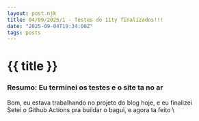 ```yaml
---
layout: post.njk
title: 04/09/2025/1 - Testes do 11ty finalizados!!!
date: "2025-09-04T19:34:00Z"
tags: posts
---
```

# {{ title }}

### Resumo: Eu terminei os testes e o site ta no ar

Bom, eu estava trabalhando no projeto do blog hoje, e eu finalizei \
Setei o Github Actions pra buildar o bagui, e agora ta feito \
